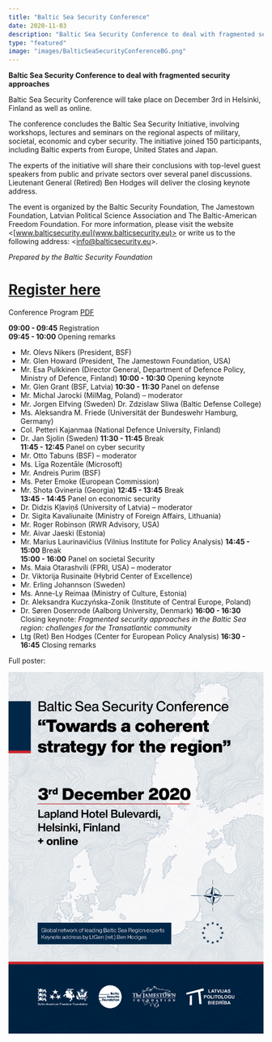 ```yaml
---
title: "Baltic Sea Security Conference"
date: 2020-11-03
description: "Baltic Sea Security Conference to deal with fragmented security approaches Baltic Sea Security Conference will take place on December 3 rd in Helsinki, Finland as well as online. The conference concludes the Baltic Sea Security Initiative, involving workshops, lectures and seminars on the regional aspects of military, societal, economic and cyber security. The initiative joined 150 participants, including Baltic experts from Europe, United States and Japan."
type: "featured"
image: "images/BalticSeaSecurityConferenceBG.png"
---
```


**Baltic Sea Security Conference to deal with fragmented security approaches**

Baltic Sea Security Conference will take place on December 3rd in Helsinki, Finland as well as
online.

The conference concludes the Baltic Sea Security Initiative, involving workshops, lectures
and seminars on the regional aspects of military, societal, economic and cyber security. The
initiative joined 150 participants, including Baltic experts from Europe, United States and
Japan.

The experts of the initiative will share their conclusions with top-level guest speakers from
public and private sectors over several panel discussions. Lieutenant General (Retired) Ben
Hodges will deliver the closing keynote address.

The event is organized by the Baltic Security Foundation, The Jamestown Foundation,
Latvian Political Science Association and The Baltic-American Freedom Foundation.
For more information, please visit the website <[www.balticsecurity.eu](www.balticsecurity.eu)> or write us to the
following address: <[info@balticsecurity.eu](info@balticsecurity.eu)>.

_Prepared by the Baltic Security Foundation_


# [Register here](https://forms.gle/yRCAr8n6k4VXvTxX9)

Conference Program [PDF](../images/Baltic_Sea_Security_Conference.pdf)

**09:00 - 09:45** Registration <br>
**09:45 - 10:00** Opening remarks <br>
- Mr. Olevs Nikers (President, BSF) 
- Mr. Glen Howard (President, The Jamestown Foundation, USA)
- Mr. Esa Pulkkinen (Director General, Department of Defence Policy, Ministry of Defence, Finland)
**10:00 - 10:30** Opening keynote <br>
- Mr. Glen Grant (BSF, Latvia)
**10:30 - 11:30** Panel on defense <br>
- Mr. Michal Jarocki (MilMag, Poland) – moderator
- Mr. Jorgen Elfving (Sweden) Dr. Zdzislaw Sliwa (Baltic Defense College)
- Ms. Aleksandra M. Friede (Universität der Bundeswehr Hamburg, Germany)
- Col. Petteri Kajanmaa (National Defence University, Finland)
- Dr. Jan Sjolin (Sweden)
**11:30 - 11:45** Break <br>
**11:45 - 12:45** Panel on cyber security <br>
- Mr. Otto Tabuns (BSF) – moderator
- Ms. Līga Rozentāle (Microsoft)
- Mr. Andreis Purim (BSF)
- Ms. Peter Emoke (European Commission)
- Mr. Shota Gvineria (Georgia)
**12:45 - 13:45** Break <br>
**13:45 - 14:45** Panel on economic security <br>
- Dr. Didzis Kļaviņš (University of Latvia) – moderator
- Dr. Sigita Kavaliunaite (Ministry of Foreign Affairs, Lithuania)
- Mr. Roger Robinson (RWR Advisory, USA)
- Mr. Aivar Jaeski (Estonia)
- Mr. Marius Laurinavičius (Vilnius Institute for Policy Analysis)
**14:45 - 15:00** Break <br>
**15:00 - 16:00** Panel on societal Security <br>
- Ms. Maia Otarashvili (FPRI, USA) – moderator
- Dr. Viktorija Rusinaite (Hybrid Center of Excellence)
- Mr. Erling Johannson (Sweden)
- Ms. Anne-Ly Reimaa (Ministry of Culture, Estonia)
- Dr. Aleksandra Kuczyńska-Zonik (Institute of Central Europe, Poland)
- Dr. Søren Dosenrode (Aalborg University, Denmark)
**16:00 - 16:30** Closing keynote: *Fragmented security approaches in the Baltic Sea region: challenges for the Transatlantic community* <br>
- Ltg (Ret) Ben Hodges (Center for European Policy Analysis)
**16:30 - 16:45** Closing remarks <br>

Full poster:

![BSSC Poster](../images/BalticSeaSecurityConference.png)
